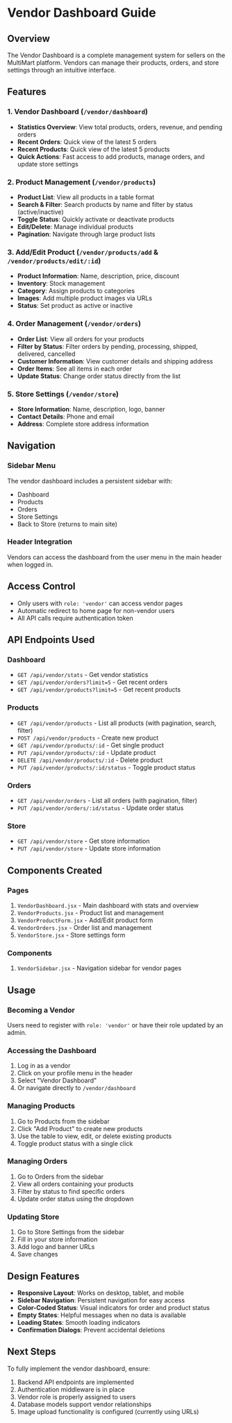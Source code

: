 # Vendor Dashboard Guide

## Overview
The Vendor Dashboard is a complete management system for sellers on the MultiMart platform. Vendors can manage their products, orders, and store settings through an intuitive interface.

## Features

### 1. Vendor Dashboard (`/vendor/dashboard`)
- **Statistics Overview**: View total products, orders, revenue, and pending orders
- **Recent Orders**: Quick view of the latest 5 orders
- **Recent Products**: Quick view of the latest 5 products
- **Quick Actions**: Fast access to add products, manage orders, and update store settings

### 2. Product Management (`/vendor/products`)
- **Product List**: View all products in a table format
- **Search & Filter**: Search products by name and filter by status (active/inactive)
- **Toggle Status**: Quickly activate or deactivate products
- **Edit/Delete**: Manage individual products
- **Pagination**: Navigate through large product lists

### 3. Add/Edit Product (`/vendor/products/add` & `/vendor/products/edit/:id`)
- **Product Information**: Name, description, price, discount
- **Inventory**: Stock management
- **Category**: Assign products to categories
- **Images**: Add multiple product images via URLs
- **Status**: Set product as active or inactive

### 4. Order Management (`/vendor/orders`)
- **Order List**: View all orders for your products
- **Filter by Status**: Filter orders by pending, processing, shipped, delivered, cancelled
- **Customer Information**: View customer details and shipping address
- **Order Items**: See all items in each order
- **Update Status**: Change order status directly from the list

### 5. Store Settings (`/vendor/store`)
- **Store Information**: Name, description, logo, banner
- **Contact Details**: Phone and email
- **Address**: Complete store address information

## Navigation

### Sidebar Menu
The vendor dashboard includes a persistent sidebar with:
- Dashboard
- Products
- Orders
- Store Settings
- Back to Store (returns to main site)

### Header Integration
Vendors can access the dashboard from the user menu in the main header when logged in.

## Access Control
- Only users with `role: 'vendor'` can access vendor pages
- Automatic redirect to home page for non-vendor users
- All API calls require authentication token

## API Endpoints Used

### Dashboard
- `GET /api/vendor/stats` - Get vendor statistics
- `GET /api/vendor/orders?limit=5` - Get recent orders
- `GET /api/vendor/products?limit=5` - Get recent products

### Products
- `GET /api/vendor/products` - List all products (with pagination, search, filter)
- `POST /api/vendor/products` - Create new product
- `GET /api/vendor/products/:id` - Get single product
- `PUT /api/vendor/products/:id` - Update product
- `DELETE /api/vendor/products/:id` - Delete product
- `PUT /api/vendor/products/:id/status` - Toggle product status

### Orders
- `GET /api/vendor/orders` - List all orders (with pagination, filter)
- `PUT /api/vendor/orders/:id/status` - Update order status

### Store
- `GET /api/vendor/store` - Get store information
- `PUT /api/vendor/store` - Update store information

## Components Created

### Pages
1. `VendorDashboard.jsx` - Main dashboard with stats and overview
2. `VendorProducts.jsx` - Product list and management
3. `VendorProductForm.jsx` - Add/Edit product form
4. `VendorOrders.jsx` - Order list and management
5. `VendorStore.jsx` - Store settings form

### Components
1. `VendorSidebar.jsx` - Navigation sidebar for vendor pages

## Usage

### Becoming a Vendor
Users need to register with `role: 'vendor'` or have their role updated by an admin.

### Accessing the Dashboard
1. Log in as a vendor
2. Click on your profile menu in the header
3. Select "Vendor Dashboard"
4. Or navigate directly to `/vendor/dashboard`

### Managing Products
1. Go to Products from the sidebar
2. Click "Add Product" to create new products
3. Use the table to view, edit, or delete existing products
4. Toggle product status with a single click

### Managing Orders
1. Go to Orders from the sidebar
2. View all orders containing your products
3. Filter by status to find specific orders
4. Update order status using the dropdown

### Updating Store
1. Go to Store Settings from the sidebar
2. Fill in your store information
3. Add logo and banner URLs
4. Save changes

## Design Features
- **Responsive Layout**: Works on desktop, tablet, and mobile
- **Sidebar Navigation**: Persistent navigation for easy access
- **Color-Coded Status**: Visual indicators for order and product status
- **Empty States**: Helpful messages when no data is available
- **Loading States**: Smooth loading indicators
- **Confirmation Dialogs**: Prevent accidental deletions

## Next Steps
To fully implement the vendor dashboard, ensure:
1. Backend API endpoints are implemented
2. Authentication middleware is in place
3. Vendor role is properly assigned to users
4. Database models support vendor relationships
5. Image upload functionality is configured (currently using URLs)
